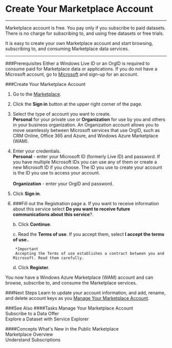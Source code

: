     
<properties 
   pageTitle="Create Your Marketplace Account " 
   description="How to create a marketplace account " 
   services="cloud-services" 
   documentationCenter="" 
   authors="kevinscharpenberg" 
   manager="manager-alias" 
   editor=""/>

<tags
   ms.service="marketplace"
   ms.devlang="na"
   ms.topic="article"
   ms.tgt_pltfrm="na"
   ms.workload="data-services" 
   ms.date="02/18/2015"
   ms.author="kevsch"/>

#   Create Your Marketplace Account 

 -----------

Marketplace account is free. You pay only if you subscribe to paid datasets. There is no charge for subscribing to, and using free datasets or free trials. 

It is easy to create your own Marketplace account and start browsing, subscribing to, and consuming Marketplace data services.


 
 -----------
 
###Prerequisites
Either a Windows Live ID or an OrgID is required to consume paid for Marketplace data or applications. If you do not have a Microsoft account, go to [Microsoft](http://go.microsoft.com/fwlink/?LinkId=202643) and sign-up for an account.

###Create Your Marketplace Account
1. Go to the [Marketplace](http://go.microsoft.com/fwlink/?LinkId=199634).

2. Click the **Sign in** button at the upper right corner of the page.

3. Select the type of account you want to create. <br>
**Personal** for your private use or **Organization** for use by you and others in your business organization. 
An Organization account allows you to move seamlessly between Microsoft services that use OrgID, such as CRM Online, Office 365 and Azure, and Windows Azure Marketplace (WAM).

4. Enter your credentials. <br>
**Personal** - enter your Microsoft ID (formerly Live ID) and password.
If you have multiple Microsoft IDs you can use any of them or create a new Microsoft ID if you choose. The ID you use to create your account is the ID you use to access your account.  <br><br>**Organization** - enter your OrgID and password.

5. Click **Sign in**.

6. ###Fill out the Registration page
	a. If you want to receive information about this service select **Do you want to receive future communications about this service**?.

	b. Click **Continue**.

	c. Read the **Terms of use**. If you accept them, select **I accept the terms of use.**.

		*Important  
		Accepting the Terms of use establishes a contract between you and Microsoft. Read them carefully.
 
	d. Click **Register**.

You now have a Windows Azure Marketplace (WAM) account and can browse, subscribe to, and consume the Marketplace services. 

###Next Steps
Learn to update your account information, and add, rename, and delete account keys as you [Manage Your Marketplace Account](./marketplace-data-market-manage-your-marketplace-account.md).

###See Also
####Tasks
Manage Your Marketplace Account<br>
Subscribe to a Data Offer<br>
Explore a Dataset with Service Explorer

####Concepts
What's New in the Public Marketplace<br>
Marketplace Overview<br>
Understand Subscriptions






